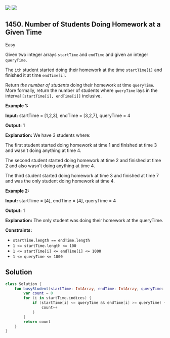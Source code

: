 [![](https://img.shields.io/github/stars/javadev/LeetCode-in-Kotlin?label=Stars&style=flat-square)](https://github.com/javadev/LeetCode-in-Kotlin)
[![](https://img.shields.io/github/forks/javadev/LeetCode-in-Kotlin?label=Fork%20me%20on%20GitHub%20&style=flat-square)](https://github.com/javadev/LeetCode-in-Kotlin/fork)

## 1450\. Number of Students Doing Homework at a Given Time

Easy

Given two integer arrays `startTime` and `endTime` and given an integer `queryTime`.

The `ith` student started doing their homework at the time `startTime[i]` and finished it at time `endTime[i]`.

Return _the number of students_ doing their homework at time `queryTime`. More formally, return the number of students where `queryTime` lays in the interval `[startTime[i], endTime[i]]` inclusive.

**Example 1:**

**Input:** startTime = [1,2,3], endTime = [3,2,7], queryTime = 4

**Output:** 1

**Explanation:** We have 3 students where: 

The first student started doing homework at time 1 and finished at time 3 and wasn't doing anything at time 4. 

The second student started doing homework at time 2 and finished at time 2 and also wasn't doing anything at time 4. 

The third student started doing homework at time 3 and finished at time 7 and was the only student doing homework at time 4.

**Example 2:**

**Input:** startTime = [4], endTime = [4], queryTime = 4

**Output:** 1

**Explanation:** The only student was doing their homework at the queryTime.

**Constraints:**

*   `startTime.length == endTime.length`
*   `1 <= startTime.length <= 100`
*   `1 <= startTime[i] <= endTime[i] <= 1000`
*   `1 <= queryTime <= 1000`

## Solution

```kotlin
class Solution {
    fun busyStudent(startTime: IntArray, endTime: IntArray, queryTime: Int): Int {
        var count = 0
        for (i in startTime.indices) {
            if (startTime[i] <= queryTime && endTime[i] >= queryTime) {
                count++
            }
        }
        return count
    }
}
```